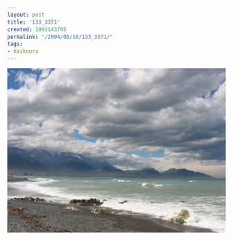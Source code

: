 ```yaml
---
layout: post
title: '133_3371'
created: 1092143795
permalink: "/2004/08/10/133_3371/"
tags:
- Kaikoura
---
```


<img src="/image/images/133_3371-1177.jpg"/>

